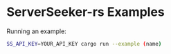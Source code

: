 # ServerSeeker-rs Examples
Running an example:
```bash
SS_API_KEY=YOUR_API_KEY cargo run --example (name)

```